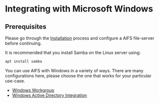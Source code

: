 # Integrating with Microsoft Windows

## Prerequisites

Please go through the [Installation](../install/index.md) process
and configure a AIFS file-server before continuing.

It is recommended that you install Samba on the Linux server using:

``` bash
apt install samba
```

You can use AIFS with Windows in a variety of ways. There are many
configurations here, please choose the one that works for your
particular use-case.

- [Windows Workgroup](workgroup.md)
- [Windows Active Directory Integration](active-directory.md)
